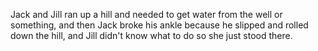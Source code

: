 Jack and Jill ran up a hill and needed to get water from the well or something, and then Jack broke his ankle because he slipped and rolled down the hill, and Jill didn't know what to do so she just stood there.